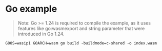 # Go example

> Note: Go >= 1.24 is required to compile the example, as it uses features like go:wasmexport and string parameter that were introduced in Go 1.24.

```
GOOS=wasip1 GOARCH=wasm go build -buildmode=c-shared -o index.wasm
```
